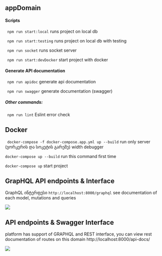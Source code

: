 ## appDomain

#### Scripts
``` npm run start:local``` runs project on local db

``` npm run start:testing``` runs project on local db with testing

``` npm run socket``` runs socket server

``` npm run start:devDocker``` start project with docker

#### Generate API documentation
``` npm run apidoc``` generate api documentation

``` npm run swagger``` generate documentation (swagger)

##### Other commands:
``` npm run lint``` Eslint error check

## Docker
``` docker-compose -f docker-compose.app.yml up --build``` run only server (ვორკერის და სოკეტის გარეშე) width debugger 

``` docker-compose up --build ``` run this command first time 

``` docker-compose up ``` start project

## GrapHQL API endpoints & Interface

GraphQL ინტერფესი ```http://localhost:8000/graphql```
see documentation of each model, mutations and queries

<img src="https://www.dropbox.com/s/zuiyj0y3tokwkv7/graphql.png?raw=1">

## API endpoints & Swagger Interface

platform has support of GRAPHQL and REST interface,
you can view rest documentation of routes on this domain http://localhost:8000/api-docs/

<img src="https://www.dropbox.com/s/hlxc0nc18mno6ma/swagger.png?raw=1">

